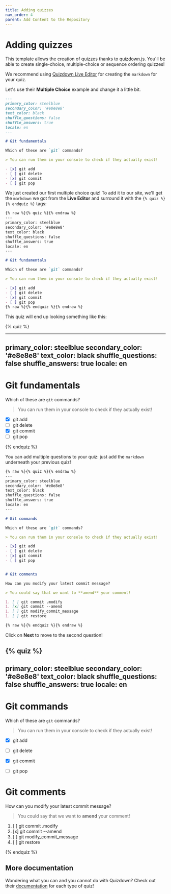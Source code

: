 ```yaml
---
title: Adding quizzes
nav_order: 4
parent: Add Content to the Repository
---
```


# Adding quizzes

This template allows the creation of quizzes thanks to [quizdown.js](https://github.com/bonartm/quizdown-js).
You'll be able to create single-choice, multiple-choice or sequence ordering quizzes!

We recommend using [Quizdown Live Editor](https://bonartm.github.io/quizdown-live-editor/) for creating the `markdown` for your quiz.

Let's use their **Multiple Choice** example and change it a little bit.

```markdown
---
primary_color: steelblue
secondary_color: '#e8e8e8'
text_color: black
shuffle_questions: false
shuffle_answers: true
locale: en
---

# Git fundamentals

Which of these are `git` commands?

> You can run them in your console to check if they actually exist!

- [x] git add
- [ ] git delete
- [x] git commit
- [ ] git pop
```

We just created our first multiple choice quiz!
To add it to our site, we'll get the `markdown` we got from the **Live Editor** and surround it with the `{% quiz %} {% endquiz %}` tags:

```markdown
{% raw %}{% quiz %}{% endraw %}
---
primary_color: steelblue
secondary_color: '#e8e8e8'
text_color: black
shuffle_questions: false
shuffle_answers: true
locale: en
---

# Git fundamentals

Which of these are `git` commands?

> You can run them in your console to check if they actually exist!

- [x] git add
- [ ] git delete
- [x] git commit
- [ ] git pop
{% raw %}{% endquiz %}{% endraw %}
```

This quiz will end up looking something like this:

{% quiz %}

---
primary_color: steelblue
secondary_color: '#e8e8e8'
text_color: black
shuffle_questions: false
shuffle_answers: true
locale: en
---

# Git fundamentals

Which of these are `git` commands?

> You can run them in your console to check if they actually exist!

- [x] git add
- [ ] git delete
- [x] git commit
- [ ] git pop

{% endquiz %}

You can add multiple questions to your quiz: just add the `markdown` underneath your previous quiz!

```markdown
{% raw %}{% quiz %}{% endraw %}
---
primary_color: steelblue
secondary_color: '#e8e8e8'
text_color: black
shuffle_questions: false
shuffle_answers: true
locale: en
---

# Git commands

Which of these are `git` commands?

> You can run them in your console to check if they actually exist!

- [x] git add
- [ ] git delete
- [x] git commit
- [ ] git pop


# Git comments

How can you modify your latest commit message?

> You could say that we want to **amend** your comment!

1. [ ] git commit .modify
1. [x] git commit --amend
1. [ ] git modify_commit_message
1. [ ] git restore

{% raw %}{% endquiz %}{% endraw %}
```

Click on **Next** to move to the second question!

{% quiz %}
---
primary_color: steelblue
secondary_color: '#e8e8e8'
text_color: black
shuffle_questions: false
shuffle_answers: true
locale: en
---

# Git commands

Which of these are `git` commands?

> You can run them in your console to check if they actually exist!

- [x] git add
- [ ] git delete
- [x] git commit
- [ ] git pop


# Git comments

How can you modify your latest commit message?

> You could say that we want to **amend** your comment!

1. [ ] git commit .modify
1. [x] git commit --amend
1. [ ] git modify_commit_message
1. [ ] git restore

{% endquiz %}


## More documentation

Wondering what you can and you cannot do with Quizdown?
Check out their [documentation](https://github.com/bonartm/quizdown-js/blob/main/docs/syntax.md) for each type of quiz!
